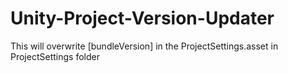 # Unity-Project-Version-Updater
This will overwrite [bundleVersion] in the ProjectSettings.asset in ProjectSettings folder
